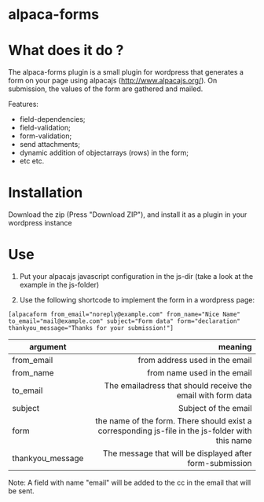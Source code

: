 alpaca-forms
===========

# What does it do ?

The alpaca-forms plugin is a small plugin for wordpress that generates a form on your page using alpacajs  (http://www.alpacajs.org/). On submission, the values of the form are gathered and mailed.

Features:
- field-dependencies;
- field-validation;
- form-validation;
- send attachments;
- dynamic addition of objectarrays (rows) in the form;
- etc etc.

# Installation

Download the zip (Press "Download ZIP"), and install it as a plugin in your wordpress instance

# Use

1) Put your alpacajs javascript configuration in the js-dir (take a look at the example in the js-folder)

2) Use the following shortcode to implement the form in a wordpress page:

`[alpacaform
  from_email="noreply@example.com"
  from_name="Nice Name"
  to_email="mail@example.com"
  subject="Form data"
  form="declaration"
  thankyou_message="Thanks for your submission!"]`
  
| argument       | meaning  | 
| ------------- |-------------:| 
| from_email      | from address used in the email | 
| from_name    | from name used in the email |  
| to_email | The emailadress that should receive the email with form data |
| subject | Subject of the email |
| form | the name of the form. There should exist a corresponding js-file in the js-folder with this name |
| thankyou_message | The message that will be displayed after form-submission |
  

  


Note: A field with name "email" will be added to the cc in the email that will be sent.

